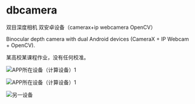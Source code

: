 # dbcamera
双目深度相机 双安卓设备（camerax+ip webcamera OpenCV） 

Binocular depth camera with dual Android devices (CameraX + IP Webcam + OpenCV).

某高校某课程作业，没有任何校准。

![APP所在设备（计算设备）1](https://cd.xfan.top/f/l25Tp/Screenshot_2025-08-03-11-52-43-09_9c183fdb61701b9.jpg)


![APP所在设备（计算设备）1](https://cd.xfan.top/f/jVeiE/Screenshot_2025-08-03-11-53-05-56_9c183fdb61701b9.jpg)

![另一设备](https://cd.xfan.top/f/r4zCe/Screenshot_2025-08-03-11-52-07-14_1cbbed4c73c27d62fc00595b744139a5.jpg)
